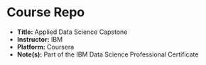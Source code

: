 # Course Repo
- **Title:** Applied Data Science Capstone
- **Instructor:** IBM
- **Platform:** Coursera
- **Note(s):** Part of the IBM Data Science Professional Certificate
